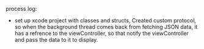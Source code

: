 process log:

   - set up xcode project with classes and structs, Created custom protocol, so when the background thread comes back from fetching JSON data, it has a refrence to the viewController, so that notify the viewController and pass the data to it to display. 
